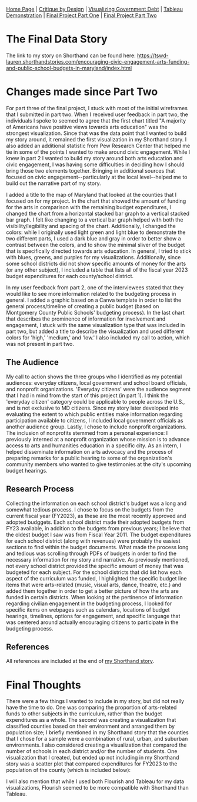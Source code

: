 [Home Page](/README.md) | [Critique by Design](/Critique.md) | [Visualizing Government Debt](/Governmentdebt.md) | [Tableau Demonstration](/Tableaudemo.md) | [Final Project Part One](/Final_partone.md) | [Final Project Part Two](/Final_parttwo.md)

# The Final Data Story
The link to my story on Shorthand can be found here: https://tswd-lauren.shorthandstories.com/encouraging-civic-engagement-arts-funding-and-public-school-budgets-in-maryland/index.html

# Changes made since Part Two
For part three of the final project, I stuck with most of the initial wireframes that I submitted in part two. When I received user feedback in part two, the individuals I spoke to seemed to agree that the first chart titled "A majority of Americans have positive views towards arts education" was the strongest visualization. Since that was the data point that I wanted to build my story around, it remained the first visualization in my Shorthand story. I also added an additional statistic from Pew Research Center that helped me tie in some of the points I wanted to make around civic engagement. While I knew in part 2 I wanted to build my story around both arts education and civic engagement, I was having some difficulties in deciding how I should bring those two elements together. Bringing in additional sources that focused on civic engagement--particularly at the local level--helped me to build out the narrative part of my story.

I added a title to the map of Maryland that looked at the counties that I focused on for my project. In the chart that showed the amount of funding for the arts in comparison with the remaining budget expenditures, I changed the chart from a horizontal stacked bar graph to a vertical stacked bar graph. I felt like changing to a vertical bar graph helped with both the visibility/legibility and spacing of the chart. Additionally, I changed the colors: while I originally used light green and light blue to demonstrate the two different parts, I used a dark blue and gray in order to better show a contrast between the colors, and to show the minimal sliver of the budget that is specifically directed towards arts education. In general, I tried to stick with blues, greens, and purples for my visualizations. Additionally, since some school districts did not show specific amounts of money for the arts (or any other subject), I included a table that lists all of the fiscal year 2023 budget expenditures for each county/school district.

In my user feedback from part 2, one of the interviewees stated that they would like to see more information related to the budgeting process in general. I added a graphic based on a Canva template in order to list the general process/timeline of creating a public budget (based on Montgomery County Public Schools' budgeting process). In the last chart that describes the prominence of information for involvement and engagement, I stuck with the same visualization type that was included in part two, but added a title to describe the visualization and used different colors for 'high,' 'medium,' and 'low.' I also included my call to action, which was not present in part two. 

## The Audience
My call to action shows the three groups who I identified as my potential audiences: everyday citizens, local government and school board officials, and nonprofit organizations. 'Everyday citizens' were the audience segment that I had in mind from the start of this project (in part 1). I think the 'everyday citizen' category could be applicable to people across the U.S., and is not exclusive to MD citizens. Since my story later developed into evaluating the extent to which public entities make information regarding participation available to citizens, I included local government officials as another audience group. Lastly, I chose to include nonprofit organizations. The inclusion of nonprofits stemmed from a personal experience: I previously interned at a nonprofit organization whose mission is to advance access to arts and humanities education in a specific city. As an intern, I helped disseminate information on arts advocacy and the process of preparing remarks for a public hearing to some of the organization's community members who wanted to give testimonies at the city's upcoming budget hearings.

## Research Process
Collecting the information on each school district's budget was a long and somewhat tedious process. I chose to focus on the budgets from the current fiscal year (FY2023), as these are the most recently approved and adopted budggets. Each school district made their adopted budgets from FY23 available, in addition to the budgets from previous years; I believe that the oldest budget I saw was from Fiscal Year 2011. The budget expenditures for each school district (along with revenues) were probably the easiest sections to find within the budget documents. What made the process long and tedious was scrolling through PDFs of budgets in order to find the necessary information for my story and narrative. As previously mentioned, not every school district provided the specific amount of money that was budgeted for each subject. For the school districts that did list how each aspect of the curriculum was funded, I highlighted the specific budget line items that were arts-related (music, visual arts, dance, theatre, etc.) and added them together in order to get a better picture of how the arts are funded in certain districts. When looking at the pertinence of information regarding civilian engagement in the budgeting process, I looked for specific items on webpages such as calendars, locations of budget hearings, timelines, options for engagement, and specific language that was centered around actually encouraging citizens to participate in the budgeting process. 

## References
All references are included at the end of [my Shorthand story](https://tswd-lauren.shorthandstories.com/encouraging-civic-engagement-arts-funding-and-public-school-budgets-in-maryland/index.html).

# Final Thoughts
There were a few things I wanted to include in my story, but did not really have the time to do. One was comparing the proportion of arts-related funds to other subjects in the curriculum, rather than the budget expenditures as a whole. The second was creating a visualization that classified counties based on their environment and arranged them by population size; I briefly mentioned in my Shorthand story that the counties that I chose for a sample were a combination of rural, urban, and suburban environments. I also considered creating a visualization that compared the number of schools in each district and/or the number of students. One visualization that I created, but ended up not including in my Shorthand story was a scatter plot that compared expenditures for FY2023 to the population of the county (which is included below):
<div class="flourish-embed flourish-scatter" data-src="visualisation/12905448"><script src="https://public.flourish.studio/resources/embed.js"></script></div> 

I will also mention that while I used both Flourish and Tableau for my data visualizations, Flourish seemed to be more compatible with Shorthand than Tableau.
